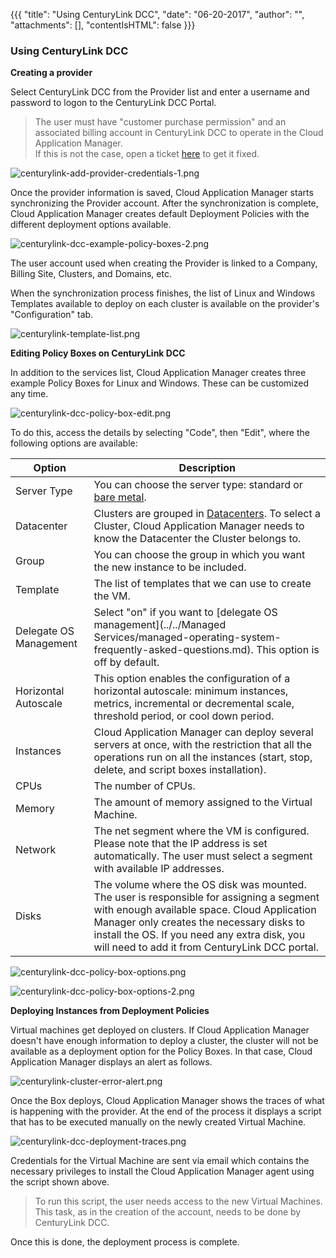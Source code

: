 {{{
"title": "Using CenturyLink DCC",
"date": "06-20-2017",
"author": "",
"attachments": [],
"contentIsHTML": false
}}}

### Using CenturyLink DCC

**Creating a provider**

Select CenturyLink DCC from the Provider list and enter a username and password to logon to the CenturyLink DCC Portal.

> The user must have "customer purchase permission" and an associated billing account in CenturyLink DCC to operate in the Cloud Application Manager.<br>
> If this is not the case, open a ticket [here](https://savvisstation.savvis.com) to get it fixed.<br>

![centurylink-add-provider-credentials-1.png](../../images/cloud-application-manager/centurylink-add-provider-credentials-1.png)

Once the provider information is saved, Cloud Application Manager starts synchronizing the Provider account. After the synchronization is complete, Cloud Application Manager creates default Deployment Policies with the different deployment options available.

![centurylink-dcc-example-policy-boxes-2.png](../../images/cloud-application-manager/centurylink-dcc-example-policy-boxes-2.png)

The user account used when creating the Provider is linked to a Company, Billing Site, Clusters, and Domains, etc.

When the synchronization process finishes, the list of Linux and Windows Templates available to deploy on each cluster is available on the provider's "Configuration" tab.

![centurylink-template-list.png](../../images/cloud-application-manager/centurylink-template-list.png)

**Editing Policy Boxes on CenturyLink DCC**

In addition to the services list, Cloud Application Manager creates three example Policy Boxes for Linux and Windows. These can be customized any time.

![centurylink-dcc-policy-box-edit.png](../../images/cloud-application-manager/centurylink-dcc-policy-box-edit.png)

To do this, access the details by selecting "Code", then "Edit", where the following options are available:

| Option | Description |
|--------|-------------|
| Server Type | You can choose the server type: standard or [bare metal](../../Servers/bare-metal-faq.md). |
| Datacenter | Clusters are grouped in [Datacenters](../../General/centurylink-cloud-data-center-locations.md). To select a Cluster, Cloud Application Manager needs to know the Datacenter the Cluster belongs to. |
| Group |	You can choose the group in which you want the new instance to be included. |
| Template | The list of templates that we can use to create the VM. |
| Delegate OS Management | Select "on" if you want to [delegate OS management](../../Managed Services/managed-operating-system-frequently-asked-questions.md). This option is off by default. |
| Horizontal Autoscale | This option enables the configuration of a horizontal autoscale: minimum instances, metrics,  incremental or decremental scale, threshold period, or cool down period. |
| Instances | Cloud Application Manager can deploy several servers at once, with the restriction that all the operations run on all the instances (start, stop, delete, and script boxes installation). |
| CPUs | The number of CPUs. |
| Memory | The amount of memory assigned to the Virtual Machine. |
| Network | The net segment where the VM is configured. Please note that the IP address is set automatically. The user must select a segment with available IP addresses. |
| Disks | The volume where the OS disk was mounted. The user is responsible for assigning a segment with enough available space. Cloud Application Manager only creates the necessary disks to install the OS. If you need any extra disk, you will need to add it from CenturyLink DCC portal. |


![centurylink-dcc-policy-box-options.png](../../images/cloud-application-manager/centurylink-dcc-policy-box-options.png)

![centurylink-dcc-policy-box-options-2.png](../../images/cloud-application-manager/centurylink-dcc-policy-box-options-2.png)

**Deploying Instances from Deployment Policies**

Virtual machines get deployed on clusters. If Cloud Application Manager doesn't have enough information to deploy a cluster, the cluster will not be available as a deployment option for the Policy Boxes. In that case, Cloud Application Manager displays an alert as follows.

![centurylink-cluster-error-alert.png](../../images/cloud-application-manager/centurylink-cluster-error-alert.png)

Once the Box deploys, Cloud Application Manager shows the traces of what is happening with the provider. At the end of the process it displays a script that has to be executed manually on the newly created Virtual Machine.

![centurylink-dcc-deployment-traces.png](../../images/cloud-application-manager/centurylink-dcc-deployment-traces.png)

Credentials for the Virtual Machine are sent via email which contains the necessary privileges to install the Cloud Application Manager agent using the script shown above.

> To run this script, the user needs access to the new Virtual Machines. This task, as in the creation of the account, needs to be done by CenturyLink DCC.<br>

Once this is done, the deployment process is complete.

